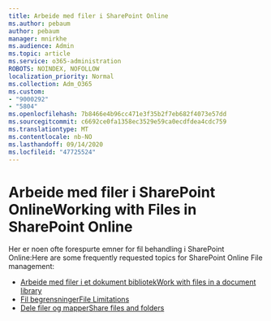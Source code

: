 ```yaml
---
title: Arbeide med filer i SharePoint Online
ms.author: pebaum
author: pebaum
manager: mnirkhe
ms.audience: Admin
ms.topic: article
ms.service: o365-administration
ROBOTS: NOINDEX, NOFOLLOW
localization_priority: Normal
ms.collection: Adm_O365
ms.custom:
- "9000292"
- "5804"
ms.openlocfilehash: 7b8466e4b96cc471e3f35b2f7eb682f4073e57dd
ms.sourcegitcommit: c6692ce0fa1358ec3529e59ca0ecdfdea4cdc759
ms.translationtype: MT
ms.contentlocale: nb-NO
ms.lasthandoff: 09/14/2020
ms.locfileid: "47725524"
---
```

# <a name="working-with-files-in-sharepoint-online"></a><span data-ttu-id="229a4-102">Arbeide med filer i SharePoint Online</span><span class="sxs-lookup"><span data-stu-id="229a4-102">Working with Files in SharePoint Online</span></span>

<span data-ttu-id="229a4-103">Her er noen ofte forespurte emner for fil behandling i SharePoint Online:</span><span class="sxs-lookup"><span data-stu-id="229a4-103">Here are some frequently requested topics for SharePoint Online File management:</span></span>

- [<span data-ttu-id="229a4-104">Arbeide med filer i et dokument bibliotek</span><span class="sxs-lookup"><span data-stu-id="229a4-104">Work with files in a document library</span></span>](https://support.microsoft.com/office/a9d89171-1673-4892-9dd2-1ca52037dea2)
- [<span data-ttu-id="229a4-105">Fil begrensninger</span><span class="sxs-lookup"><span data-stu-id="229a4-105">File Limitations</span></span>](https://support.office.com/article/invalid-file-names-and-file-types-in-onedrive-and-sharepoint-64883a5d-228e-48f5-b3d2-eb39e07630fa)
- [<span data-ttu-id="229a4-106">Dele filer og mapper</span><span class="sxs-lookup"><span data-stu-id="229a4-106">Share files and folders</span></span>](https://support.office.com/article/share-sharepoint-files-or-folders-1fe37332-0f9a-4719-970e-d2578da4941c)
